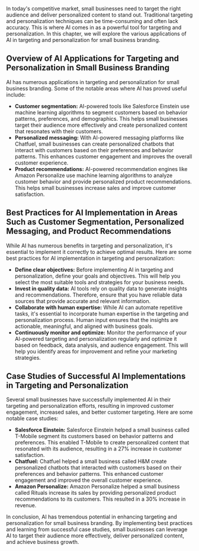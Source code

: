 

In today's competitive market, small businesses need to target the right audience and deliver personalized content to stand out. Traditional targeting and personalization techniques can be time-consuming and often lack accuracy. This is where AI comes in as a powerful tool for targeting and personalization. In this chapter, we will explore the various applications of AI in targeting and personalization for small business branding.

Overview of AI Applications for Targeting and Personalization in Small Business Branding
----------------------------------------------------------------------------------------

AI has numerous applications in targeting and personalization for small business branding. Some of the notable areas where AI has proved useful include:

* **Customer segmentation:** AI-powered tools like Salesforce Einstein use machine learning algorithms to segment customers based on behavior patterns, preferences, and demographics. This helps small businesses target their audience more effectively and create personalized content that resonates with their customers.
* **Personalized messaging:** With AI-powered messaging platforms like Chatfuel, small businesses can create personalized chatbots that interact with customers based on their preferences and behavior patterns. This enhances customer engagement and improves the overall customer experience.
* **Product recommendations:** AI-powered recommendation engines like Amazon Personalize use machine learning algorithms to analyze customer behavior and provide personalized product recommendations. This helps small businesses increase sales and improve customer satisfaction.

Best Practices for AI Implementation in Areas Such as Customer Segmentation, Personalized Messaging, and Product Recommendations
--------------------------------------------------------------------------------------------------------------------------------

While AI has numerous benefits in targeting and personalization, it's essential to implement it correctly to achieve optimal results. Here are some best practices for AI implementation in targeting and personalization:

* **Define clear objectives:** Before implementing AI in targeting and personalization, define your goals and objectives. This will help you select the most suitable tools and strategies for your business needs.
* **Invest in quality data:** AI tools rely on quality data to generate insights and recommendations. Therefore, ensure that you have reliable data sources that provide accurate and relevant information.
* **Collaborate with human expertise:** While AI can automate repetitive tasks, it's essential to incorporate human expertise in the targeting and personalization process. Human input ensures that the insights are actionable, meaningful, and aligned with business goals.
* **Continuously monitor and optimize:** Monitor the performance of your AI-powered targeting and personalization regularly and optimize it based on feedback, data analysis, and audience engagement. This will help you identify areas for improvement and refine your marketing strategies.

Case Studies of Successful AI Implementations in Targeting and Personalization
------------------------------------------------------------------------------

Several small businesses have successfully implemented AI in their targeting and personalization efforts, resulting in improved customer engagement, increased sales, and better customer targeting. Here are some notable case studies:

* **Salesforce Einstein:** Salesforce Einstein helped a small business called T-Mobile segment its customers based on behavior patterns and preferences. This enabled T-Mobile to create personalized content that resonated with its audience, resulting in a 27% increase in customer satisfaction.
* **Chatfuel:** Chatfuel helped a small business called H\&M create personalized chatbots that interacted with customers based on their preferences and behavior patterns. This enhanced customer engagement and improved the overall customer experience.
* **Amazon Personalize:** Amazon Personalize helped a small business called Rituals increase its sales by providing personalized product recommendations to its customers. This resulted in a 30% increase in revenue.

In conclusion, AI has tremendous potential in enhancing targeting and personalization for small business branding. By implementing best practices and learning from successful case studies, small businesses can leverage AI to target their audience more effectively, deliver personalized content, and achieve business growth.

